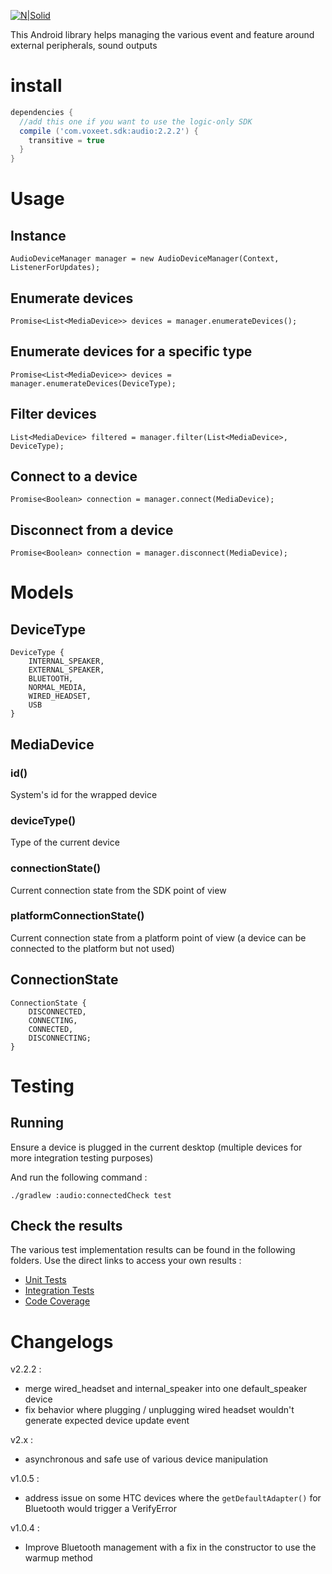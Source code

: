 [![N|Solid](http://p9qjk1ag09i2wv1d248nvwk14mt.wpengine.netdna-cdn.com/wp-content/uploads/2015/12/Voxeet-logo-tagline.svg)](https://app.voxeet.com)

This Android library helps managing the various event and feature around external peripherals, sound outputs

# install

```gradle
dependencies {
  //add this one if you want to use the logic-only SDK
  compile ('com.voxeet.sdk:audio:2.2.2') {
    transitive = true
  }
}
```

# Usage

## Instance

```
AudioDeviceManager manager = new AudioDeviceManager(Context, ListenerForUpdates);
```

## Enumerate devices

```
Promise<List<MediaDevice>> devices = manager.enumerateDevices();
```

## Enumerate devices for a specific type

```
Promise<List<MediaDevice>> devices = manager.enumerateDevices(DeviceType);
```

## Filter devices

```
List<MediaDevice> filtered = manager.filter(List<MediaDevice>, DeviceType);
```

## Connect to a device

```
Promise<Boolean> connection = manager.connect(MediaDevice);
```

## Disconnect from a device

```
Promise<Boolean> connection = manager.disconnect(MediaDevice);
```

# Models

## DeviceType

```
DeviceType {
    INTERNAL_SPEAKER,
    EXTERNAL_SPEAKER,
    BLUETOOTH,
    NORMAL_MEDIA,
    WIRED_HEADSET,
    USB
}
```

## MediaDevice

### id()

System's id for the wrapped device

### deviceType()

Type of the current device

### connectionState()

Current connection state from the SDK point of view

### platformConnectionState()

Current connection state from a platform point of view (a device can be connected to the platform but not used)

## ConnectionState

```
ConnectionState {
    DISCONNECTED,
    CONNECTING,
    CONNECTED,
    DISCONNECTING;
}
```

# Testing

## Running

Ensure a device is plugged in the current desktop (multiple devices for more integration testing purposes)

And run the following command :

```
./gradlew :audio:connectedCheck test
```

## Check the results

The various test implementation results can be found in the following folders. Use the direct links to access your own results :

- [Unit Tests](./audio/build/reports/tests/testDebugUnitTest/index.html)
- [Integration Tests](./audio/build/reports/androidTests/connected/index.html)
- [Code Coverage](./audio/build/reports/coverage/debug/index.html)

# Changelogs

v2.2.2 :
  - merge wired_headset and internal_speaker into one default_speaker device
  - fix behavior where plugging / unplugging wired headset wouldn't generate expected device update event

v2.x :
  - asynchronous and safe use of various device manipulation

v1.0.5 :
  - address issue on some HTC devices where the `getDefaultAdapter()` for Bluetooth would trigger a VerifyError

v1.0.4 :
  - Improve Bluetooth management with a fix in the constructor to use the warmup method